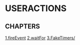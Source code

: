 # USERACTIONS

## CHAPTERS

[1.fireEvent](./2-1.fireEvent/)
[2.waitFor](./2-2.waitFor/)
[3.FakeTimers/](./2-3.FakeTimers/)
